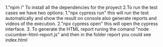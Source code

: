 1."npm i" To install all the dependencies for the proyect
2.To run the test cases we have two options: 
    1."npx cypress run" this will run the test automatically and show the result on console also generate reports and videos of the execution.
    2."npx cypress open" this will open the cypress interface.
3. To generate the HTML report runing the comand "node cucumber-html-report.js" and then in the folder report you could see index.html
